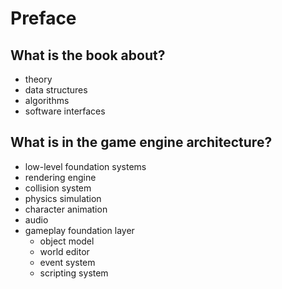 # Preface

## What is the book about?

* theory  
* data structures  
* algorithms  
* software interfaces

## What is in the game engine architecture?

* low-level foundation systems  
* rendering engine  
* collision system  
* physics simulation
* character animation  
* audio  
* gameplay foundation layer  
    * object model  
    * world editor  
    * event system  
    * scripting system
